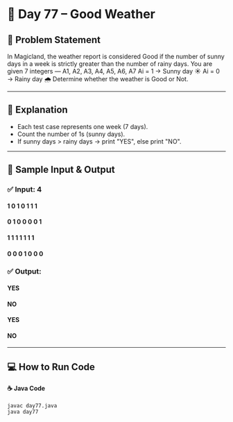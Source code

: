 # 🌟 Day 77 – Good Weather

## 📝 Problem Statement

In Magicland, the weather report is considered Good if the number of sunny days in a week is strictly greater than the number of rainy days.
You are given 7 integers —
A1, A2, A3, A4, A5, A6, A7
Ai = 1 → Sunny day ☀️
Ai = 0 → Rainy day 🌧️
Determine whether the weather is Good or Not.

---

## 📖 Explanation
- Each test case represents one week (7 days).
- Count the number of 1s (sunny days).
- If sunny days > rainy days → print "YES", else print "NO".

---

## 📝 Sample Input & Output

### ✅ Input: 4
#### 1 0 1 0 1 1 1
#### 0 1 0 0 0 0 1
#### 1 1 1 1 1 1 1
#### 0 0 0 1 0 0 0

### ✅ Output:
#### YES
#### NO
#### YES
#### NO

---

## 💻 How to Run Code
#### ☕ Java Code
```
javac day77.java
java day77

